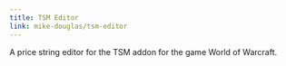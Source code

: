 ```yaml
---
title: TSM Editor
link: mike-douglas/tsm-editor
---
```


A price string editor for the TSM addon for the game World of Warcraft.
